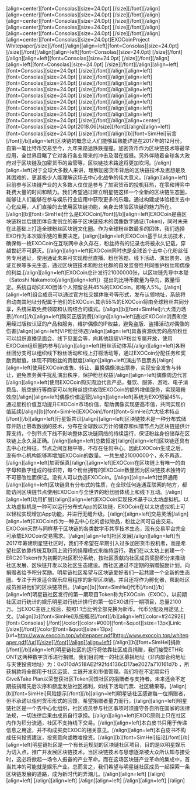 [align=center][font=Consolas][size=24.0pt] [/size][/font][/align][align=center][font=Consolas][size=24.0pt] [/size][/font][/align][align=center][font=Consolas][size=24.0pt] [/size][/font][/align][align=center][font=Consolas][size=24.0pt] [/size][/font][/align][align=center][font=Consolas][size=24.0pt] [/size][/font][/align][align=center][font=Consolas][size=24.0pt]EXOCoinProject Whitepaper[/size][/font][/align][align=left][font=Consolas][size=24.0pt] [/size][/font][/align][align=left][font=Consolas][size=24.0pt] [/size][/font][/align][align=left][font=Consolas][size=24.0pt] [/size][/font][/align][align=left][font=Consolas][size=24.0pt] [/size][/font][/align][align=left][font=Consolas][size=24.0pt] [/size][/font][/align][align=left][font=Consolas][size=24.0pt] [/size][/font][/align][align=left][font=Consolas][size=24.0pt] [/size][/font][/align][align=left][font=Consolas][size=24.0pt] [/size][/font][/align][align=left][font=Consolas][size=24.0pt] [/size][/font][/align][align=left][font=Consolas][size=24.0pt] [/size][/font][/align][align=left][font=Consolas][size=24.0pt] [/size][/font][/align][align=left][font=Consolas][size=24.0pt] [/size][/font][/align][align=left][font=Consolas][size=24.0pt] [/size][/font][/align][align=center][font=Consolas][size=24.0pt]2018.06[/size][/font][/align][align=left][font=Consolas][size=24.0pt] [/size][/font][/align][b][font=SimHei]前言[/font][/b][align=left]区块链的概念让人们能够耳熟能详是在2017年的12月份。自第一笔比特币交易至今，九年来路途跌跌撞撞。加密货币作为区块链技术等最早应用，全世界目睹了它对各行各业带来的冲击及潜在威慑。另外伴随着全球各大政府对于区块链及加密货币的监管等，区块链技术路途将更加坎坷。[/align][align=left]对于全球大多数人来讲，理解加密货币背后的区块链技术及思想是及其困难的，更甚极少人能理解这场去中心化战争的伟大意义。[/align][align=left]目前参与区块链产业的大多数人仅仅是参与了加密货币的投机狂热，在零和博弈中耗费大量的时间和精力。我们希望通过建立明星链这样一个全新的区块链生态圈，能够让人们能够在参与娱乐行业应用中获取更多的乐趣。通过构建或体验相关去中心化应用，人们直接的去使用区块链功能，亲身去体验区块链的魅力所在。[/align][b][font=SimHei]什么是EXOCoin[/font][/b][align=left]EXOCoin是由区块链粉丝后援团体自发创立的基于区块链技术的偶像数字通证(Token)，同时未来在此基础上打造全球粉丝区块链文化圈。作为全球粉丝数最多的团体，我们选择EXO作为本次娱乐链的重要决定。[/align][align=left]EXOCoin基于以太坊技术，确保每一枚EXOCoin在互联网中永久存在，粉丝持有的记录也将被永久记载，穿越世纪不可磨灭。[/align][align=left]EXOCoin同时也是全球首个去中心化粉丝任务专用通证，使用通证未来可实现粉丝直播、粉丝答题、线下活动、演出票务、通证互换等多元生态，通过区块链技术和粉丝社群的自发监督性共同维护粉丝和偶像的利益.[/align][align=left]EXOCoin总计发行21000000张，以区块链先导中本聪（Satoshi Nakamoto[/align][align=left]）提出的比特币数量为导向，数量恒定。系统自动向EXO团体个人预留总共45%的EXOCoin，即每人5%。[/align][align=left]组合成员可以通过官方社交媒体账号等形式，发布认领地址，系统将自动向其地址分配属于他们的EXOCoin.其余55%的EXOCoin将由全球粉丝共同分享，系统采取免费领取和认购结合的模式。[/align][b][font=SimHei]六大潜力场景[/font][/b][align=left]购买正版消费[/align][align=left]通过EXOCoin消费和使用经过版权认证的产品和服务，维护偶像的IP权益，避免盗版、盗播活动对偶像的伤害[/align][align=left]VIP粉丝待遇[/align][align=left]具备资源优势的高阶粉丝可以组织直播见面会、线下见面会等，向其他超级VIP粉丝专属开放，使用EXOCoin组织圈内参与[/align][align=left]粉丝活动体系[/align][align=left]各粉丝团分支可以组织线下粉丝活动和线上打榜活动等，通过EXOCoin分配任务和奖励贡献值，体现不同粉丝的贡献度[/align][align=left]演出节目票务[/align][align=left]使用EXOCoin发售、转让、置换偶像演出票券，实现安全发售与转让，避免票务黄牛扰乱演出秩序，保护粉丝权益[/align][align=left]偶像周边代言[/align][align=left]使用EXOCoin购买周边代言产品，餐饮、服饰、游戏、电子消费品、航空旅行等商家可以向粉丝提供收取EXOCoin的额外增值服务，实现吸粉效应[/align][align=left]偶像价值运营[/align][align=left]系统为EXO预留45%，通过星粉价值互动提升EXOCoin市场价值，帮助偶像实现更高市值，共同实现价值延续[/align][b][font=SimHei]EXOCoin[/font][font=SimHei]六大技术特点[/font][/b][align=left]行星饭共识[/align][align=left]区块链技术是一种分布式储存并防止篡改数据的技术，分布在全球数以万计的储存和纠错节点为区块链提供计算支持，个别节点下线不影响整体区块链网络的持续运行，保证粉丝身份储存在区块链上永久且正确。[/align][align=left]总数恒定[/align][align=left]区块链还具有去中心化特征，节点之间互相平等，不存在任何中心。因此EXOCoin生成之后，没有中心机构能够再增加EXOCoin的数量。一共生成21000000个，永不再造。[/align][align=left]加密保真[/align][align=left]EXOCoin在区块链上有唯一的由字母和数字组成的标识符，每个粉丝拥有的EXOCoin数量因为区块链技术独特的不可篡改性而保证。没有人可以伪造EXOCoin。[/align][align=left]世界通用[/align][align=left]区块链具有分布式的性质，在全球任何连通互联网的地方，都能访问区块链节点使用EXOCoin与全世界的粉丝团体线上和线下互动。[/align][align=left]功用扩展[/align][align=left]EXOCoin实现技术基于以太坊虚拟机。以太坊虚拟机是一种可以运行分布式App的区块链，EXOCoin在以太坊虚拟机上可以轻松实现增加App功能，并进行无缝升级。[/align][align=left]交易灵活[/align][align=left]EXOCoin作为一种去中心化的虚拟物品，粉丝之间可自由交易。EXOCoin天然与同样基于区块链的各类数字币共享技术生态，现有交易平台完全可承载EXOCoin交易需求。[/align][align=left]社区发展[/align][align=left]当2017年筹建明星链社区时，我们不希望在早期引入过多加密货币投机者，而是希望社区依靠传统互联网上流行的捐赠模式来维持运行。我们在以太坊上创建一个ERC20Token作为初期的社区积分系统，按社区贡献向社区成员奖励积分来推动社区发展、区块链开发以及社区生态建设。而社区通过不定期的捐赠鼓励计划，向捐赠者给予积分奖励。明星链社区希望与区块链爱好者们一起共建一个全新的生态圈。专注于开发适合娱乐应用程序的新型区块链。并且还将作为孵化器，帮助社区成员推进他们的区块链项目。[/align][b][font=SimHei]代币[/font][/b][align=left]明星链社区发行的第一期项目Token称为EXOCoin（EXOC），以前期社区进行统计的娱乐明星进行统计排行的第一位EXO进行一期项目，总量2100万。当EXOC主链上线后，按照1:1当比例全部兑换为新币。代币分配及用途见上文。[/align][b][font=SimHei]系统概况[/font][/b][align=left][color=#24292E][font=Consolas]    [/font][/color][color=#000][font=&quot][size=13px]Link:[/size][/font][/color][font=&quot][size=13px][url=http://www.exocoin.top/whitepaper.pdf]http://www.exocoin.top/whitepaper.pdf[/url][/size][/font][/align][align=left] [/align][b][font=SimHei]捐款[/font][/b][align=left]明星链社区的运行将依靠社区成员捐赠，我们接受ETH和ONT这两种数字货币进行捐赠。我们目前唯一的社区募捐地址（非内部合约地址与天使投资地址）为：0x010dA518AE2f92fd4136cD17ae2027a710161d7b ，所获捐款将全部用于社区运营、主链开发和市值管理。我们将在不定期实行Give&Take Plan以荣誉获社区Token回馈社区的捐赠者与支持者。未来还会不定期按捐赠先后次序和额度发放社区福利，如线下活动门票、社区糖果等。[/align][b][font=SimHei]风险提示[/font][/b][align=left]明星链社区感谢每一位捐赠者，但不承诺以任何货币形式的回馈，希望捐赠者量力而行。[/align][align=left]明星链社区是一个去中心化组织，社区成员参与社区事项时须遵守各自所在国家的法律法规，一切法律后果由成员自行承担。[/align][align=left]EXOC原则上只在社区内作为积分流通，社区不支持线下交易。[/align][align=left]本白皮书只用于传递信息之用途，并不构成买卖EXOC的相关意见。[/align][align=left]本白皮书不构成任何投资建议，投资意向或教唆投资。[/align][b][font=SimHei]结论[/font][/b][align=left]明星链社区是一个有长远规划的区块链社区项目，目的是以明星娱乐为切入点，推广并发展区块链技术。当区块链技术与思想逐渐被大众所认知与接受时，这必将掀起一场令人振奋的产业革命。而在这场区块链产业革命的集成中，首当其冲的可能就是娱乐产业。总而言之，我们希望与明星链社区成员一起探索一条区块链发展的道路，成为新时代的弄潮儿。[/align][align=left] [/align][align=left] [/align][align=left] [/align][align=left] [/align][align=left] [/align]
